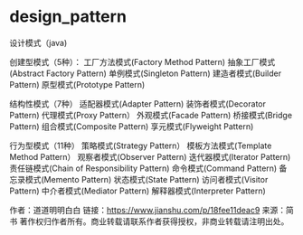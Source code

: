 # design_pattern
设计模式（java)

创建型模式（5种）：
工厂方法模式(Factory Method Pattern)
抽象工厂模式(Abstract Factory Pattern)
单例模式(Singleton Pattern)
建造者模式(Builder Pattern)
原型模式(Prototype Pattern)

结构性模式（7种）
适配器模式(Adapter Pattern)
装饰者模式(Decorator Pattern)
代理模式(Proxy Pattern）
外观模式(Facade Pattern)
桥接模式(Bridge Pattern)
组合模式(Composite Pattern)
享元模式(Flyweight Pattern)

行为型模式（11种）
策略模式(Strategy Pattern）
模板方法模式(Template Method Pattern）
观察者模式(Observer Pattern)
迭代器模式(Iterator Pattern)
责任链模式(Chain of Responsibility Pattern)
命令模式(Command Pattern)
备忘录模式(Memento Pattern)
状态模式(State Pattern)
访问者模式(Visitor Pattern)
中介者模式(Mediator Pattern)
解释器模式(Interpreter Pattern)

作者：道道明明白白
链接：https://www.jianshu.com/p/18fee11deac9
来源：简书
著作权归作者所有。商业转载请联系作者获得授权，非商业转载请注明出处。
